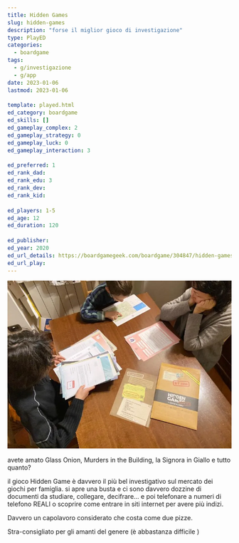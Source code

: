 ```yaml
---
title: Hidden Games
slug: hidden-games
description: "forse il miglior gioco di investigazione"
type: PlayED
categories:
  - boardgame
tags:
  - g/investigazione
  - g/app
date: 2023-01-06
lastmod: 2023-01-06

template: played.html
ed_category: boardgame
ed_skills: []
ed_gameplay_complex: 2
ed_gameplay_strategy: 0
ed_gameplay_luck: 0
ed_gameplay_interaction: 3

ed_preferred: 1
ed_rank_dad: 
ed_rank_edu: 3
ed_rank_dev: 
ed_rank_kid: 

ed_players: 1-5
ed_age: 12
ed_duration: 120

ed_publisher: 
ed_year: 2020
ed_url_details: https://boardgamegeek.com/boardgame/304847/hidden-games-crime-scene-new-haven-case
ed_url_play: 
---
```


![](../../assets/img/played/boardgame/hidden-games.webp)

avete amato Glass Onion, Murders in the Building, la Signora in Giallo e tutto quanto?

il gioco Hidden Game è davvero il più bel investigativo sul mercato dei giochi per famiglia. si apre una busta e ci sono davvero dozzine di documenti da studiare, collegare, decifrare… e poi telefonare a numeri di telefono REALI o scoprire come entrare in siti internet per avere più indizi.

Davvero un capolavoro considerato che costa come due pizze.

Stra-consigliato per gli amanti del genere (è abbastanza difficile )
